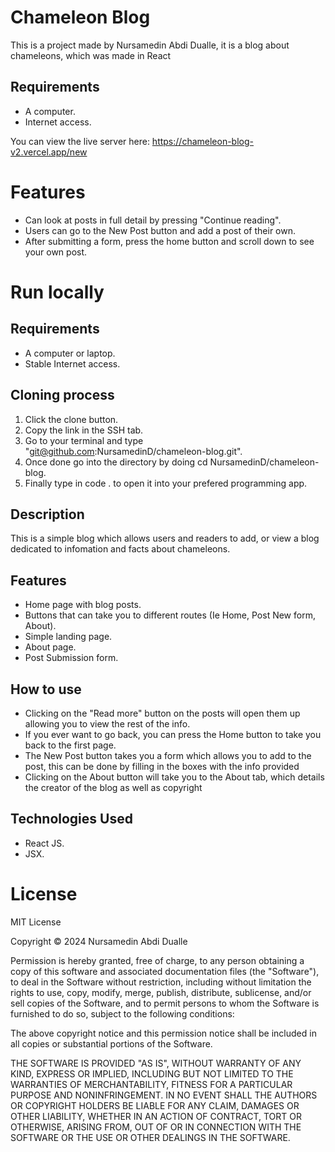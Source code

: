 # Chameleon Blog

This is a project made by Nursamedin Abdi Dualle, it is a blog about chameleons, which was made in React

## Requirements
* A computer.
* Internet access.

You can view the live server here: https://chameleon-blog-v2.vercel.app/new

# Features
* Can look at posts in full detail by pressing "Continue reading".
* Users can go to the New Post button and add a post of their own.
* After submitting a form, press the home button and scroll down to see your own post.


# Run locally

## Requirements

* A computer or laptop.
* Stable Internet access.

## Cloning process
1. Click the clone button.
2. Copy the link in the SSH tab.
3. Go to your terminal and type "git@github.com:NursamedinD/chameleon-blog.git".
4. Once done go into the directory by doing cd NursamedinD/chameleon-blog.
5. Finally type in code . to open it into your prefered programming app.

## Description

This is a simple blog which allows users and readers to add, or view a blog dedicated to infomation and facts about chameleons.

## Features
* Home page with blog posts.
* Buttons that can take you to different routes (Ie Home, Post New form, About).
* Simple landing page.
* About page.
* Post Submission form.

## How to use
* Clicking on the "Read more" button on the posts will open them up allowing you to view the rest of the info.
* If you ever want to go back, you can press the Home button to take you back to the first page.
* The New Post button takes you a form which allows you to add to the post, this can be done by filling in the boxes with the info provided
* Clicking on the About button will take you to the About tab, which details the creator of the blog as well as copyright

## Technologies Used
* React JS.
* JSX.




# License

MIT License

Copyright © 2024 Nursamedin Abdi Dualle

Permission is hereby granted, free of charge, to any person obtaining a copy of this software and associated documentation files (the "Software"), to deal in the Software without restriction, including without limitation the rights to use, copy, modify, merge, publish, distribute, sublicense, and/or sell copies of the Software, and to permit persons to whom the Software is furnished to do so, subject to the following conditions:

The above copyright notice and this permission notice shall be included in all copies or substantial portions of the Software.

THE SOFTWARE IS PROVIDED "AS IS", WITHOUT WARRANTY OF ANY KIND, EXPRESS OR IMPLIED, INCLUDING BUT NOT LIMITED TO THE WARRANTIES OF MERCHANTABILITY, FITNESS FOR A PARTICULAR PURPOSE AND NONINFRINGEMENT. IN NO EVENT SHALL THE AUTHORS OR COPYRIGHT HOLDERS BE LIABLE FOR ANY CLAIM, DAMAGES OR OTHER LIABILITY, WHETHER IN AN ACTION OF CONTRACT, TORT OR OTHERWISE, ARISING FROM, OUT OF OR IN CONNECTION WITH THE SOFTWARE OR THE USE OR OTHER DEALINGS IN THE SOFTWARE.